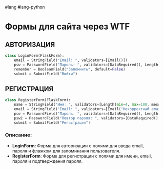 #lang #lang-python  

# Формы для сайта через WTF

## АВТОРИЗАЦИЯ

```python
class LoginForm(FlaskForm):
    email = StringField("Email: ", validators=[Email()])
    psw = PasswordField("Пароль: ", validators=[DataRequired(), Length(min=4, max=100)])
    remember = BooleanField("Запомнить", default=False)
    submit = SubmitField("Войти")
```

## РЕГИСТРАЦИЯ

```python
class RegisterForm(FlaskForm):
    name = StringField("Имя: ", validators=[Length(min=4, max=100, message="Имя должно быть от 4 до 100 символов")])
    email = StringField("Email: ", validators=[Email("Некорректный email")])
    psw = PasswordField("Пароль: ", validators=[DataRequired(), Length(min=4, max=100, message="Пароль должен быть от 4 до 100 символов")])
    psw2 = PasswordField("Повтор пароля: ", validators=[DataRequired(), EqualTo('psw', message="Пароли не совпадают")])
    submit = SubmitField("Регистрация")
```

### Описание:
- **LoginForm**: Форма для авторизации с полями для ввода email, пароля и флажком для запоминания пользователя.
- **RegisterForm**: Форма для регистрации с полями для имени, email, пароля и подтверждения пароля.